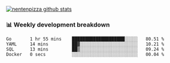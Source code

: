 [![nentenpizza github stats](https://github-readme-stats.vercel.app/api?username=nentenpizza&count_private=true)](https://github.com/anuraghazra/github-readme-stats)

### 📊 Weekly development breakdown
<!--START_SECTION:waka-->

```text
Go       1 hr 55 mins    ████████████████████░░░░░   80.51 %
YAML     14 mins         ██▓░░░░░░░░░░░░░░░░░░░░░░   10.21 %
SQL      13 mins         ██▒░░░░░░░░░░░░░░░░░░░░░░   09.24 %
Docker   0 secs          ░░░░░░░░░░░░░░░░░░░░░░░░░   00.04 %
```

<!--END_SECTION:waka-->

